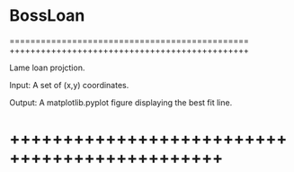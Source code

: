 # BossLoan 


==============================================
++++++++++++++++++++++++++++++++++++++++++++++

Lame loan projction.


Input: A set of (x,y) coordinates.

Output: A matplotlib.pyplot figure displaying
        the best fit line.


++++++++++++++++++++++++++++++++++++++++++++++
==============================================

